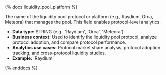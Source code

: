 {% docs liquidity_pool_platform %}

The name of the liquidity pool protocol or platform (e.g., Raydium, Orca, Meteora) that manages the pool. This field enables protocol-level analytics.

- **Data type:** STRING (e.g., 'Raydium', 'Orca', 'Meteora')
- **Business context:** Used to identify the liquidity pool protocol, analyze protocol adoption, and compare protocol performance.
- **Analytics use cases:** Protocol market share analysis, protocol adoption tracking, and cross-protocol liquidity studies.
- **Example:** 'Raydium'

{% enddocs %} 
